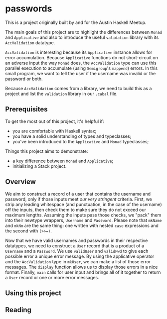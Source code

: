 # passwords

This is a project originally built by and for the Austin Haskell Meetup. 

The main goals of this project are to highlight the differences between `Monad` and `Applicative` and also to introduce the useful `validation` library with its `AccValidation` datatype. 

`AccValidation` is interesting because its `Applicative` instance allows for error accumulation. Because `Applicative` functions do not short-circuit on an adverse input the way `Monad` does, the `AccValidation` type can use this parallel execution to accumulate (using `Semigroup`'s `mappend`) errors. In this small program, we want to tell the user if the username was invalid or the password or both. 

Because `AccValidation` comes from a library, we need to build this as a project and list the `validation` library in our `.cabal` file. 

## Prerequisites

To get the most out of this project, it's helpful if:

 - you are comfortable with Haskell syntax;  
 - you have a solid understanding of types and typeclasses;
 - you've been introduced to the `Applicative` and `Monad` typeclasses;

Things this project aims to demonstrate:  

 - a key difference between `Monad` and `Applicative`;  
 - initializing a Stack project.

## Overview

We aim to construct a record of a user that contains the username and password, only if those inputs meet *our very stringent* criteria. First, we strip any leading whitespace (and punctuation, in the case of the username) off the inputs, then check them to make sure they do not exceed our maximum lengths. Assuming the inputs pass those checks, we "pack" them into their newtype wrappers, `Username` and `Password`. Please note that `mkName` and `mkNm` are the same thing: one written with nested `case` expressions and the second with `(>>=)`. 

Now that we have valid usernames and passwords in their respective datatypes, we need to construct a `User` record that is a product of a `Username` and a `Password`. We use `validUser` and `validPwd` to give each possible error a unique error message. By using the applicative operator and the `AccValidation` type in `mkUser`, we can make a list of those error messages. The `display` function allows us to display those errors in a nice format. Finally, `main` calls for user input and brings all of it together to return a `User` record or one or more error messages. 

## Using this project


## Reading

